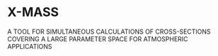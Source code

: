 # X-MASS
 A TOOL FOR SIMULTANEOUS CALCULATIONS OF CROSS-SECTIONS COVERING A LARGE PARAMETER SPACE FOR ATMOSPHERIC APPLICATIONS
